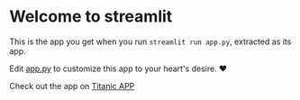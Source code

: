 # Welcome to streamlit

This is the app you get when you run `streamlit run app.py`, extracted as its app.

Edit [app.py](./Hello.py) to customize this app to your heart's desire. ❤️

Check out the app on [Titanic APP](https://congenial-barnacle-w59vx4prw7jh5r4q-8503.app.github.dev/)



